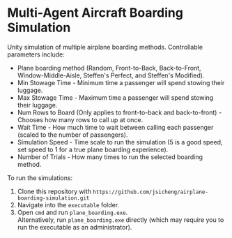 # Multi-Agent Aircraft Boarding Simulation

Unity simulation of multiple airplane boarding methods. 
Controllable parameters include:

* Plane boarding method (Random, Front-to-Back, Back-to-Front, Window-Middle-Aisle, Steffen's Perfect, and Steffen's Modified).
* Min Stowage Time - Minimum time a passenger will spend stowing their luggage.
* Max Stowage Time - Maximum time a passenger will spend stowing their luggage.
* Num Rows to Board (Only applies to front-to-back and back-to-front) - Chooses how many rows to call up at once.
* Wait Time - How much time to wait between calling each passenger (scaled to the number of passengers).
* Simulation Speed - Time scale to run the simulation (5 is a good speed, set speed to 1 for a true plane boarding experience).
* Number of Trials - How many times to run the selected boarding method.

To run the simulations:

1. Clone this repository with `https://github.com/jsicheng/airplane-boarding-simulation.git`
2. Navigate into the `executable` folder.
3. Open `cmd` and run `plane_boarding.exe`.\
Alternatively, run `plane_boarding.exe` directly (which may require you to run the executable as an administrator).